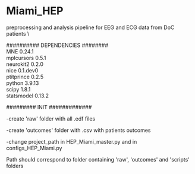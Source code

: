 # Miami_HEP

preprocessing and analysis pipeline for EEG and ECG data from DoC patients \

########## DEPENDENCIES ########\
MNE 0.24.1\
mplcursors  0.5.1\
neurokit2 0.2.0\
nice 0.1.dev0\
ptitprince 0.2.5\
python 3.9.13\
scipy 1.8.1\
statsmodel 0.13.2

######### INIT #############<br/>

-create 'raw' folder with all .edf files<br/>

-create 'outcomes' folder with .csv with patients outcomes<br/>

-change project_path in HEP_Miami_master.py and in configs_HEP_Miami.py<br/>

Path should correspond to folder containing 'raw', 'outcomes' and 'scripts' folders<br/>





